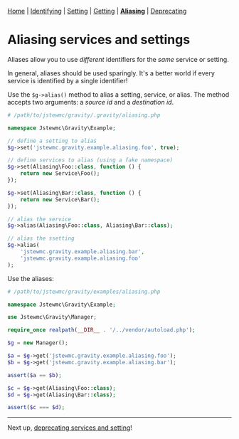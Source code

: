 [Home](index.md) | [Identifying](identifying.md) | [Setting](setting.md) | [Getting](getting.md) | [**Aliasing**](aliasing.md) | [Deprecating](deprecating.md)

# Aliasing services and settings

Aliases allow you to use _different_ identifiers for the _same_ service or setting.

In general, aliases should be used sparingly. It's a better world if every service is identified by a single identifier!

Use the `$g->alias()` method to alias a setting, service, or alias. The method accepts two arguments: a _source id_ and a _destination id_.

```php
# /path/to/jstewmc/gravity/.gravity/aliasing.php

namespace Jstewmc\Gravity\Example;

// define a setting to alias
$g->set('jstewmc.gravity.example.aliasing.foo', true);

// define services to alias (using a fake namespace)
$g->set(Aliasing\Foo::class, function () {
    return new Service\Foo();
});

$g->set(Aliasing\Bar::class, function () {
    return new Service\Bar();
});

// alias the service
$g->alias(Aliasing\Foo::class, Aliasing\Bar::class);

// alias the ssetting
$g->alias(
    'jstewmc.gravity.example.aliasing.bar',
    'jstewmc.gravity.example.aliasing.foo'
);
```

Use the aliases:

```php
# /path/to/jstewmc/gravity/examples/aliasing.php

namespace Jstewmc\Gravity\Example;

use Jstewmc\Gravity\Manager;

require_once realpath(__DIR__ . '/../vendor/autoload.php');

$g = new Manager();

$a = $g->get('jstewmc.gravity.example.aliasing.foo');
$b = $g->get('jstewmc.gravity.example.aliasing.bar');

assert($a == $b);

$c = $g->get(Aliasing\Foo::class);
$d = $g->get(Aliasing\Bar::class);

assert($c === $d);
```

---

Next up, [deprecating services and setting](deprecating.md)!
